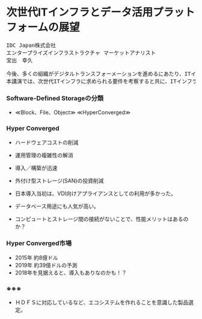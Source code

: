 # 次世代ITインフラとデータ活用プラットフォームの展望

<pre>
IDC Japan株式会社
エンタープライズインフラストラクチャ マーケットアナリスト
宝出　幸久

今後、多くの組織がデジタルトランスフォーメーションを進めるにあたり、ITインフラには、どのようなインパクトがもたらされるのでしょうか。クラウド、モビリティ、ソーシャル、そしてIoTの進展によるワークロードの多様化に加え、データ量の急速な増加やデータの多様化に伴って、ビッグデータ／アナリティクス、そして今後は、認知システム、AI（人工知能）、機械学習といった新たなテクノロジーによって、ビジネス価値を創出すべく、データ活用の重要性がますます高まると見込まれます。こうした中、さまざまなテクノロジーが選択肢として視野に入る中で、どのようなITインフラに変革していくべきなのでしょうか。
本講演では、次世代ITインフラに求められる要件を考察すると共に、ITインフラのコンバージェンスやSoftware-Defined Infrastructureの台頭、また、大容量データ管理とデータ活用といった観点から、IDCの調査データを基に、デジタルトランフォーメーションを支える存在としてのITインフラ変革の方向性について分析します。
</pre>

### Software-Defined Storageの分類

* ≪Block、File、Object≫ ≪HyperConverged≫

### Hyper Converged

* ハードウェアコストの削減
* 運用管理の複雑性の解消
* 導入／構築が迅速
* 外付け型ストレージ(SAN)の投資削減

* 日本導入当初は、VDI向けアプライアンスとしての利用が多かった。
* データベース用途にも人気が高い。

* コンピュートとストレージ間の接続がないことで、性能メリットはあるのか？

### Hyper Converged市場

* 2015年 約8億ドル
* 2019年 約39億ドルの予測
* 2018年を見据えると、導入もありなのかも！？

### ※※※

* ＨＤＦＳに対応しているなど、エコシステムを作れることを意識した製品選定。
